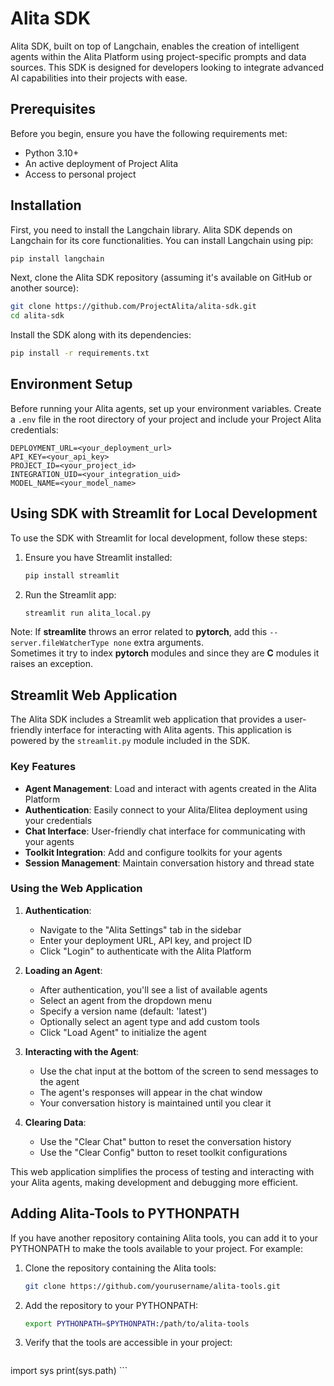 Alita SDK
=========

Alita SDK, built on top of Langchain, enables the creation of intelligent agents within the Alita Platform using project-specific prompts and data sources. This SDK is designed for developers looking to integrate advanced AI capabilities into their projects with ease.

Prerequisites
-------------

Before you begin, ensure you have the following requirements met:

*   Python 3.10+
*   An active deployment of Project Alita
*   Access to personal project

Installation
------------

First, you need to install the Langchain library. Alita SDK depends on Langchain for its core functionalities. You can install Langchain using pip:

```bash
pip install langchain
```

Next, clone the Alita SDK repository (assuming it's available on GitHub or another source):

```bash
git clone https://github.com/ProjectAlita/alita-sdk.git
cd alita-sdk
```

Install the SDK along with its dependencies:

```bash
pip install -r requirements.txt
```

Environment Setup
-----------------

Before running your Alita agents, set up your environment variables. Create a `.env` file in the root directory of your project and include your Project Alita credentials:

```.env
DEPLOYMENT_URL=<your_deployment_url>
API_KEY=<your_api_key>
PROJECT_ID=<your_project_id>
INTEGRATION_UID=<your_integration_uid>
MODEL_NAME=<your_model_name>
```


Using SDK with Streamlit for Local Development
----------------------------------------------

To use the SDK with Streamlit for local development, follow these steps:

1. Ensure you have Streamlit installed:
    ```bash
    pip install streamlit
    ```

2. Run the Streamlit app:
    ```bash
    streamlit run alita_local.py
    ```

Note: If **streamlite** throws an error related to **pytorch**, add this `--server.fileWatcherType none` extra arguments.   
Sometimes it try to index **pytorch** modules and since they are **C** modules it raises an exception. 

Streamlit Web Application
------------------------

The Alita SDK includes a Streamlit web application that provides a user-friendly interface for interacting with Alita agents. This application is powered by the `streamlit.py` module included in the SDK.

### Key Features

- **Agent Management**: Load and interact with agents created in the Alita Platform
- **Authentication**: Easily connect to your Alita/Elitea deployment using your credentials
- **Chat Interface**: User-friendly chat interface for communicating with your agents
- **Toolkit Integration**: Add and configure toolkits for your agents
- **Session Management**: Maintain conversation history and thread state

### Using the Web Application

1. **Authentication**:
   - Navigate to the "Alita Settings" tab in the sidebar
   - Enter your deployment URL, API key, and project ID
   - Click "Login" to authenticate with the Alita Platform

2. **Loading an Agent**:
   - After authentication, you'll see a list of available agents
   - Select an agent from the dropdown menu
   - Specify a version name (default: 'latest')
   - Optionally select an agent type and add custom tools
   - Click "Load Agent" to initialize the agent

3. **Interacting with the Agent**:
   - Use the chat input at the bottom of the screen to send messages to the agent
   - The agent's responses will appear in the chat window
   - Your conversation history is maintained until you clear it

4. **Clearing Data**:
   - Use the "Clear Chat" button to reset the conversation history
   - Use the "Clear Config" button to reset toolkit configurations

This web application simplifies the process of testing and interacting with your Alita agents, making development and debugging more efficient.

Adding Alita-Tools to PYTHONPATH
--------------------------------

If you have another repository containing Alita tools, you can add it to your PYTHONPATH to make the tools available to your project. For example:

1. Clone the repository containing the Alita tools:
    ```bash
    git clone https://github.com/yourusername/alita-tools.git
    ```

2. Add the repository to your PYTHONPATH:
    ```bash
    export PYTHONPATH=$PYTHONPATH:/path/to/alita-tools
    ```

3. Verify that the tools are accessible in your project:
    ```python
import sys
print(sys.path)
    ```
